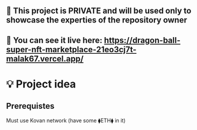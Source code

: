 ## 🚨 This project is PRIVATE and will be used only to showcase the experties of the repository owner

## 📣 You can see it live here: https://dragon-ball-super-nft-marketplace-21eo3cj7t-malak67.vercel.app/

# 💡 Project idea

## Prerequistes
Must use Kovan network (have some ⧫ETH⧫ in it)

